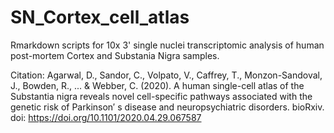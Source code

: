 # SN_Cortex_cell_atlas
Rmarkdown scripts for 10x 3' single nuclei transcriptomic analysis of human post-mortem Cortex and Substania Nigra samples.

Citation:
Agarwal, D., Sandor, C., Volpato, V., Caffrey, T., Monzon-Sandoval, J., Bowden, R., ... & Webber, C. (2020). A human single-cell atlas of the Substantia nigra reveals novel cell-specific pathways associated with the genetic risk of Parkinson′ s disease and neuropsychiatric disorders. bioRxiv. doi: https://doi.org/10.1101/2020.04.29.067587 
